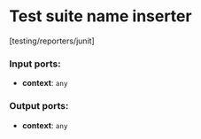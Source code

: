 # Test suite name inserter

[testing/reporters/junit]

### Input ports:

* __context__: `any`

### Output ports:

* __context__: `any`

